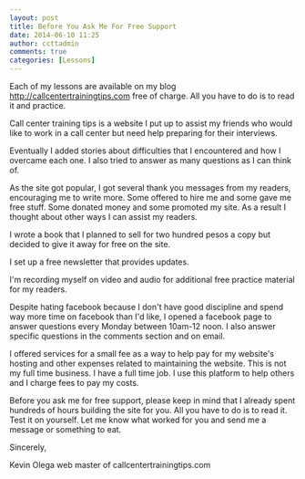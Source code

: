 ```yaml
---
layout: post
title: Before You Ask Me For Free Support
date: 2014-06-10 11:25
author: ccttadmin
comments: true
categories: [Lessons]
---
```

Each of my lessons are available on my blog http://callcentertrainingtips.com free of charge. All you have to do is to read it and practice.

Call center training tips is a website I put up to assist my friends who would like to work in a call center but need help preparing for their interviews.

Eventually I added stories about difficulties that I encountered and how I overcame each one. I also tried to answer as many questions as I can think of.

As the site got popular, I got several thank you messages from my readers, encouraging me to write  more. Some offered to hire me and some gave me free stuff. Some donated money and some promoted my site. As a result I thought about other ways I can assist my readers.

I wrote a book that I planned to sell for two hundred pesos a copy but decided to give it away for free on the site.

I set up a free newsletter that provides updates.

I'm recording myself on video  and audio for additional free practice material for my readers.

Despite hating facebook because I don't have good discipline and spend way more time on facebook than I'd like, I opened a facebook page to answer questions every Monday between 10am-12 noon. I also answer specific questions in the comments section and on email.

I offered services for a small fee as a way to help pay for my website's hosting and other expenses related to maintaining the website. This is not my full time business. I have a full time job. I use this platform to help others and I charge fees to pay my costs.

Before you ask me for free support, please keep in mind that I already spent hundreds of hours building the site for you. All you have to do is to read it. Test it on yourself. Let me know what worked for you and send me a message or something to eat.

Sincerely,

Kevin Olega web master of callcentertrainingtips.com

